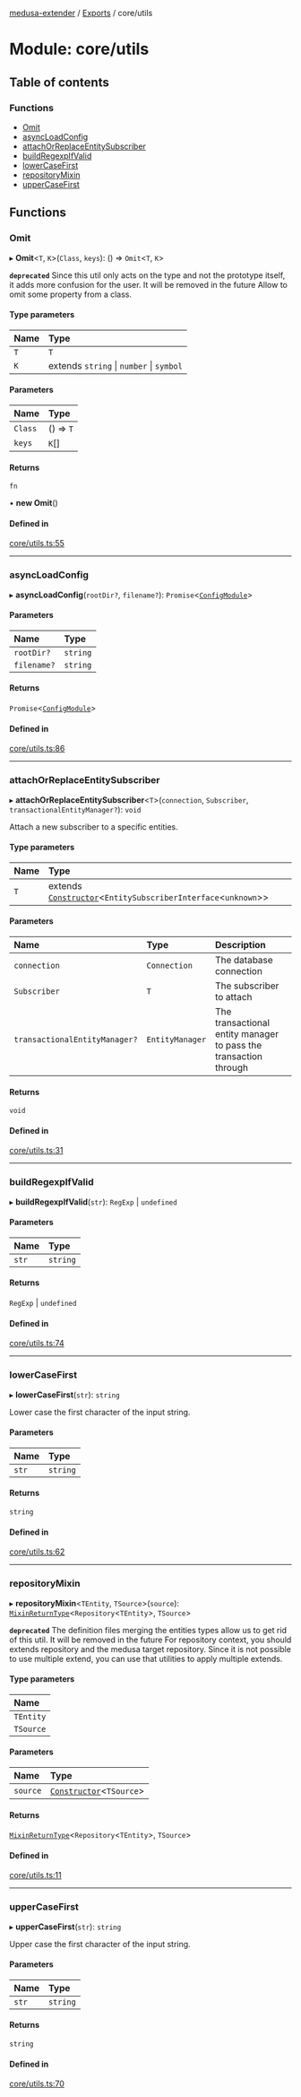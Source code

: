 [medusa-extender](../README.md) / [Exports](../modules.md) / core/utils

# Module: core/utils

## Table of contents

### Functions

- [Omit](core_utils.md#omit)
- [asyncLoadConfig](core_utils.md#asyncloadconfig)
- [attachOrReplaceEntitySubscriber](core_utils.md#attachorreplaceentitysubscriber)
- [buildRegexpIfValid](core_utils.md#buildregexpifvalid)
- [lowerCaseFirst](core_utils.md#lowercasefirst)
- [repositoryMixin](core_utils.md#repositorymixin)
- [upperCaseFirst](core_utils.md#uppercasefirst)

## Functions

### Omit

▸ **Omit**<`T`, `K`\>(`Class`, `keys`): () => `Omit`<`T`, `K`\>

**`deprecated`** Since this util only acts on the type and not the prototype itself, it adds more confusion for the user. It will be removed in the future
Allow to omit some property from a class.

#### Type parameters

| Name | Type |
| :------ | :------ |
| `T` | `T` |
| `K` | extends `string` \| `number` \| `symbol` |

#### Parameters

| Name | Type |
| :------ | :------ |
| `Class` | () => `T` |
| `keys` | `K`[] |

#### Returns

`fn`

• **new Omit**()

#### Defined in

[core/utils.ts:55](https://github.com/adrien2p/medusa-extender/blob/03cec4f/src/core/utils.ts#L55)

___

### asyncLoadConfig

▸ **asyncLoadConfig**(`rootDir?`, `filename?`): `Promise`<[`ConfigModule`](core_types.md#configmodule)\>

#### Parameters

| Name | Type |
| :------ | :------ |
| `rootDir?` | `string` |
| `filename?` | `string` |

#### Returns

`Promise`<[`ConfigModule`](core_types.md#configmodule)\>

#### Defined in

[core/utils.ts:86](https://github.com/adrien2p/medusa-extender/blob/03cec4f/src/core/utils.ts#L86)

___

### attachOrReplaceEntitySubscriber

▸ **attachOrReplaceEntitySubscriber**<`T`\>(`connection`, `Subscriber`, `transactionalEntityManager?`): `void`

Attach a new subscriber to a specific entities.

#### Type parameters

| Name | Type |
| :------ | :------ |
| `T` | extends [`Constructor`](core_types.md#constructor)<`EntitySubscriberInterface`<`unknown`\>\> |

#### Parameters

| Name | Type | Description |
| :------ | :------ | :------ |
| `connection` | `Connection` | The database connection |
| `Subscriber` | `T` | The subscriber to attach |
| `transactionalEntityManager?` | `EntityManager` | The transactional entity manager to pass the transaction through |

#### Returns

`void`

#### Defined in

[core/utils.ts:31](https://github.com/adrien2p/medusa-extender/blob/03cec4f/src/core/utils.ts#L31)

___

### buildRegexpIfValid

▸ **buildRegexpIfValid**(`str`): `RegExp` \| `undefined`

#### Parameters

| Name | Type |
| :------ | :------ |
| `str` | `string` |

#### Returns

`RegExp` \| `undefined`

#### Defined in

[core/utils.ts:74](https://github.com/adrien2p/medusa-extender/blob/03cec4f/src/core/utils.ts#L74)

___

### lowerCaseFirst

▸ **lowerCaseFirst**(`str`): `string`

Lower case the first character of the input string.

#### Parameters

| Name | Type |
| :------ | :------ |
| `str` | `string` |

#### Returns

`string`

#### Defined in

[core/utils.ts:62](https://github.com/adrien2p/medusa-extender/blob/03cec4f/src/core/utils.ts#L62)

___

### repositoryMixin

▸ **repositoryMixin**<`TEntity`, `TSource`\>(`source`): [`MixinReturnType`](core_types.md#mixinreturntype)<`Repository`<`TEntity`\>, `TSource`\>

**`deprecated`** The definition files merging the entities types allow us to get rid of this util. It will be removed in the future
For repository context, you should extends repository and the medusa target repository.
Since it is not possible to use multiple extend, you can use that utilities to apply multiple extends.

#### Type parameters

| Name |
| :------ |
| `TEntity` |
| `TSource` |

#### Parameters

| Name | Type |
| :------ | :------ |
| `source` | [`Constructor`](core_types.md#constructor)<`TSource`\> |

#### Returns

[`MixinReturnType`](core_types.md#mixinreturntype)<`Repository`<`TEntity`\>, `TSource`\>

#### Defined in

[core/utils.ts:11](https://github.com/adrien2p/medusa-extender/blob/03cec4f/src/core/utils.ts#L11)

___

### upperCaseFirst

▸ **upperCaseFirst**(`str`): `string`

Upper case the first character of the input string.

#### Parameters

| Name | Type |
| :------ | :------ |
| `str` | `string` |

#### Returns

`string`

#### Defined in

[core/utils.ts:70](https://github.com/adrien2p/medusa-extender/blob/03cec4f/src/core/utils.ts#L70)
